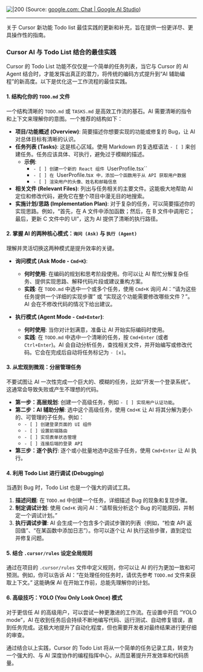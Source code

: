 
![|200](https://ai.google.dev/static/site-assets/images/share-ais-02.png)
(Source: [google.com: Chat | Google AI Studio](https://aistudio.google.com/u/1/prompts/new_chat))

---


关于 Cursor 新功能 Todo list 最佳实践的更新和补充，旨在提供一份更详尽、更具操作性的指南。

### Cursor AI 与 Todo List 结合的最佳实践

Cursor 的 Todo List 功能不仅仅是一个简单的任务列表，当它与 Cursor 的 AI Agent 结合时，才能发挥出真正的潜力，将传统的编码方式提升到“AI 辅助编程”的新高度。以下是优化这一工作流程的最佳实践。

#### 1. **结构化你的 `TODO.md` 文件**

一个结构清晰的 `TODO.md` 或 `TASKS.md` 是高效工作流的基石。AI 需要清晰的指令和上下文来理解你的意图。一个推荐的结构如下：

*   **项目/功能概述 (Overview)**: 简要描述你想要实现的功能或修复的 Bug，让 AI 对总体目标有清晰的认识。
*   **任务列表 (Tasks)**: 这是核心区域。使用 Markdown 的复选框语法 `- [ ]` 来创建任务。任务应该具体、可执行，避免过于模糊的描述。
    *   **示例**:
        *   `- [ ] 创建一个新的 React 组件 `UserProfile.tsx``
        *   `- [ ] 在 `UserProfile.tsx` 中，添加一个函数用于从 API 获取用户数据`
        *   `- [ ] 渲染用户的头像、姓名和邮箱信息`
*   **相关文件 (Relevant Files)**: 列出与任务相关的主要文件。这能极大地帮助 AI 定位和修改代码，避免它在整个项目中漫无目的地搜索。
*   **实施计划/思路 (Implementation Plan)**: 对于复杂的任务，可以简要描述你的实现思路。例如，“首先，在 A 文件中添加函数；然后，在 B 文件中调用它；最后，更新 C 文件中的 UI”，这为 AI 提供了清晰的执行路径。

#### 2. **掌握 AI 的两种核心模式：`询问 (Ask)` 与 `执行 (Agent)`**

理解并灵活切换这两种模式是提升效率的关键。

*   **询问模式 (Ask Mode - `Cmd+K`)**:
    *   **何时使用**: 在编码的规划和思考阶段使用。你可以让 AI 帮忙分解复杂任务、提供实现思路、解释代码片段或建议重构方案。
    *   **实践**: 在 `TODO.md` 中选中一个或多个任务，使用 `Cmd+K` 询问 AI：“请为这些任务提供一个详细的实现步骤” 或 “实现这个功能需要修改哪些文件？”。AI 会在不修改代码的情况下给出建议。

*   **执行模式 (Agent Mode - `Cmd+Enter`)**:
    *   **何时使用**: 当你对计划满意，准备让 AI 开始实际编码时使用。
    *   **实践**: 在 `TODO.md` 中选中一个清晰的任务，按 `Cmd+Enter` (或者 `Ctrl+Enter`)。AI 会自动分析任务，查找相关文件，并开始编写或修改代码。它会在完成后自动将任务标记为 `- [x]`。

#### 3. **从宏观到微观：分层管理任务**

不要试图让 AI 一次性完成一个巨大的、模糊的任务，比如“开发一个登录系统”。这通常会导致失败或产生不理想的代码。

*   **第一步：高层规划**: 创建一个高级任务，例如 `- [ ] 实现用户认证功能`。
*   **第二步：AI 辅助分解**: 选中这个高级任务，使用 `Cmd+K` 让 AI 将其分解为更小的、可管理的子任务。例如：
    *   `- [ ] 创建登录页面的 UI 组件`
    *   `- [ ] 设置前端路由`
    *   `- [ ] 实现表单状态管理`
    *   `- [ ] 连接后端的登录 API`
*   **第三步：逐个执行**: 逐个或小批量地选中这些子任务，使用 `Cmd+Enter` 让 AI 执行。

#### 4. **利用 Todo List 进行调试 (Debugging)**

当遇到 Bug 时，Todo List 也是一个强大的调试工具。

1.  **描述问题**: 在 `TODO.md` 中创建一个任务，详细描述 Bug 的现象和复现步骤。
2.  **制定调试计划**: 使用 `Cmd+K` 询问 AI：“请帮我分析这个 Bug 的可能原因，并制定一个调试计划。”
3.  **执行调试步骤**: AI 会生成一个包含多个调试步骤的列表（例如，“检查 API 返回值”、“在某函数中添加日志”）。你可以逐个让 AI 执行这些步骤，直到定位并修复问题。

#### 5. **结合 `.cursor/rules` 设定全局规则**

通过在项目的 `.cursor/rules` 文件中定义规则，你可以让 AI 的行为更加一致和可预测。例如，你可以告诉 AI：“在处理任何任务时，请优先参考 `TODO.md` 文件来获取上下文。” 这能确保 AI 在开始工作前，总能先理解你的计划。

#### 6. **高级技巧：YOLO (You Only Look Once) 模式**

对于更信任 AI 的高级用户，可以尝试一种更激进的工作流。在设置中开启 “YOLO mode”，AI 在收到任务后会持续不断地编写代码、运行测试、自动修复错误，直到任务完成。这极大地提升了自动化程度，但也需要开发者对最终结果进行更仔细的审查。

通过结合以上实践，Cursor 的 Todo List 将从一个简单的任务记录工具，转变为一个强大的、与 AI 深度协作的编程指挥中心，从而显著提升开发效率和代码质量。